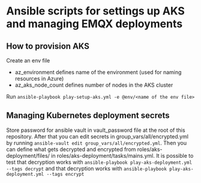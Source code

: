 # Ansible scripts for settings up AKS and managing EMQX deployments

## How to provision AKS

Create an env file
* az_environment defines name of the environment (used for naming resources in Azure)
* az_aks_node_count defines number of nodes in the AKS cluster

Run `ansible-playbook play-setup-aks.yml -e @env/<name of the env file>`

## Managing Kubernetes deployment secrets

Store password for ansible vault in vault_password file at the root of this repository. After that you can edit secrets in group_vars/all/encrypted.yml by running `ansible-vault edit group_vars/all/encrypted.yml`. Then you can define what gets decrypted and encrypted from roles/aks-deployment/files/ in roles/aks-deployment/tasks/mains.yml. It is possible to test that decryption works with `ansible-playbook play-aks-deployment.yml --tags decrypt` and that decryption works with `ansible-playbook play-aks-deployment.yml --tags encrypt`
